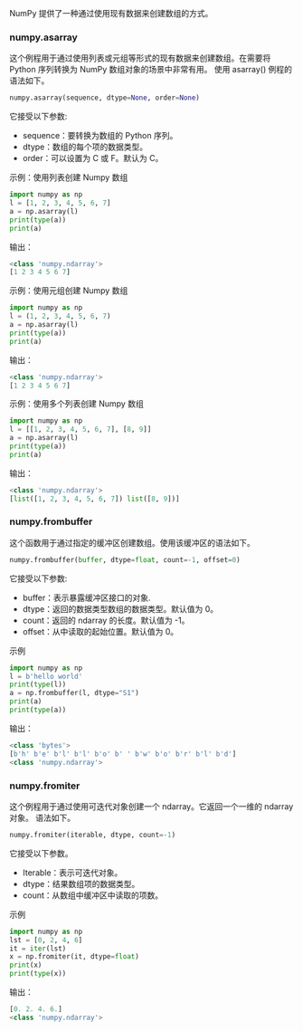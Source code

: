 NumPy 提供了一种通过使用现有数据来创建数组的方式。
### numpy.asarray
这个例程用于通过使用列表或元组等形式的现有数据来创建数组。在需要将 Python 序列转换为 NumPy 数组对象的场景中非常有用。
使用 asarray() 例程的语法如下。
```python
numpy.asarray(sequence, dtype=None, order=None)
```

它接受以下参数:
- sequence：要转换为数组的 Python 序列。
- dtype：数组的每个项的数据类型。
- order：可以设置为 C 或 F。默认为 C。

示例：使用列表创建 Numpy 数组
```python
import numpy as np
l = [1, 2, 3, 4, 5, 6, 7]
a = np.asarray(l)
print(type(a))
print(a)
```
输出：
```python
<class 'numpy.ndarray'>
[1 2 3 4 5 6 7]
```

示例：使用元组创建 Numpy 数组
```python
import numpy as np
l = (1, 2, 3, 4, 5, 6, 7)
a = np.asarray(l)
print(type(a))
print(a)
```
输出：
```python
<class 'numpy.ndarray'>
[1 2 3 4 5 6 7]
```
示例：使用多个列表创建 Numpy 数组
```python
import numpy as np
l = [[1, 2, 3, 4, 5, 6, 7], [8, 9]]
a = np.asarray(l)
print(type(a))
print(a)
```
输出：
```python
<class 'numpy.ndarray'>
[list([1, 2, 3, 4, 5, 6, 7]) list([8, 9])]
```

### numpy.frombuffer
这个函数用于通过指定的缓冲区创建数组。使用该缓冲区的语法如下。
```python
numpy.frombuffer(buffer, dtype=float, count=-1, offset=0)
```

它接受以下参数:
- buffer：表示暴露缓冲区接口的对象.
- dtype：返回的数据类型数组的数据类型。默认值为 0。
- count：返回的 ndarray 的长度。默认值为 -1。
- offset：从中读取的起始位置。默认值为 0。

示例
```python
import numpy as np
l = b'hello world'
print(type(l))
a = np.frombuffer(l, dtype="S1")
print(a)
print(type(a))
```
输出：
```python
<class 'bytes'>
[b'h' b'e' b'l' b'l' b'o' b' ' b'w' b'o' b'r' b'l' b'd']
<class 'numpy.ndarray'>
```

### numpy.fromiter
这个例程用于通过使用可迭代对象创建一个 ndarray。它返回一个一维的 ndarray 对象。
语法如下。
```python
numpy.fromiter(iterable, dtype, count=-1)
```

它接受以下参数。
- Iterable：表示可迭代对象。
- dtype：结果数组项的数据类型。
- count：从数组中缓冲区中读取的项数。

示例
```python
import numpy as np
lst = [0, 2, 4, 6]
it = iter(lst)
x = np.fromiter(it, dtype=float)
print(x)
print(type(x))
```
输出：
```python
[0. 2. 4. 6.]
<class 'numpy.ndarray'>
```
